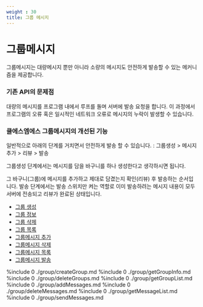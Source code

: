 ```yaml
---
weight : 30 
title: 그룹 메시지
---
```


# 그룹메시지
그룹메시지는 대량메시지 뿐만 아니라 소량의 메시지도 안전하게 발송할 수 있는 메커니즘을 제공합니다.

### 기존 API의 문제점
대량의 메시지를 프로그램 내에서 루프를 돌며 서버에 발송 요청을 합니다. 이 과정에서 프로그램의 오류 혹은 일시적인 네트워크 오류로 메시지의 누락이 발생할 수 있습니다.

### 쿨에스엠에스 그룹메시지의 개선된 기능

일반적으로 아래의 단계를 거치면서 안전하게 발송 할 수 있습니다. 
: 그룹생성 > 메시지추가 > 리뷰 > 발송

그룹생성 단계에서는 메시지를 담을 바구니를 하나 생성한다고 생각하시면 됩니다.

그 바구니(그룹)에 메시지를 추가하고 제대로 담겼는지 확인(리뷰) 후 발송하는 순서입니다.
발송 단계에서는 발송 스위치만 켜는 역할로 이미 발송하려는 메시지 내용이 모두 서버에 전송되고 리뷰가 완료된 상태입니다.

* [그룹 생성](/#그룹-생성)
* [그룹 정보](/#그룹-정보)
* [그룹 삭제](/#그룹-삭제)
* [그룹 목록](/#그룹-목록)
* [그룹메시지 추가](/#그룹메시지-추가)
* [그룹메시지 삭제](/#그룹메시지-삭제)
* [그룹메시지 목록](/#그룹메시지-목록)
* [그룹메시지 발송](/#그룹메시지-발송)

%include 0 ./group/createGroup.md
%include 0 ./group/getGroupInfo.md
%include 0 ./group/deleteGroups.md
%include 0 ./group/getGroupList.md
%include 0 ./group/addMessages.md
%include 0 ./group/deleteMessages.md
%include 0 ./group/getMessageList.md
%include 0 ./group/sendMessages.md








